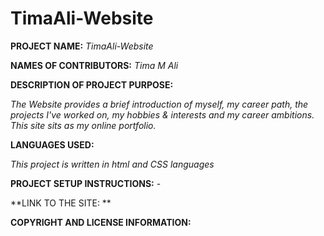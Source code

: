 # TimaAli-Website
**PROJECT NAME:**
_TimaAli-Website_

**NAMES OF CONTRIBUTORS:**
_Tima M Ali_

**DESCRIPTION OF PROJECT PURPOSE:**

_The Website provides a brief introduction of myself, my career path, the projects I've worked on, my hobbies & interests and my career ambitions. This site sits as my online portfolio._

**LANGUAGES USED:**

_This project is written in html and CSS languages_

 **PROJECT SETUP INSTRUCTIONS:** - 
 
 
 
 **LINK TO THE SITE: **
 
 **COPYRIGHT AND LICENSE INFORMATION:**

